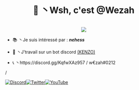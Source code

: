 <h1 align="center">🌙 丶Wsh, c'est @Wezah</h1>

<p align="center"><br>
  <a href="https://github.com/Wezah">
    <img src="https://discord.c99.nl/widget/theme-3/807639128257855517.png"/>
     </a>
</p>

- 📚 丶Je suis intéressé par : _**nehess**_

- 🌊 丶J'travail sur un bot discord [(KENZO)](https://discord.gg/QCv8WqG8zG)

- 📞 丶https://discord.gg/KqfwXAz957 / w€zah#0212


\/


[![Discord](https://img.shields.io/badge/Discord%20-%237289DA.svg?&style=for-the-badge&logo=discord&logoColor=white)](https://discordapp.com/users/807639128257855517)[![Twitter](https://img.shields.io/badge/Twitter%20-%231DA1F2.svg?&style=for-the-badge&logo=Twitter&logoColor=white)](https://twitter.com/667Wezah)[![YouTube](https://img.shields.io/badge/YouTube-FF0000?style=for-the-badge&logo=youtube&logoColor=white)](https://www.youtube.com/channel/UCI9ELTuau0YlBPP5miLKsXw)
